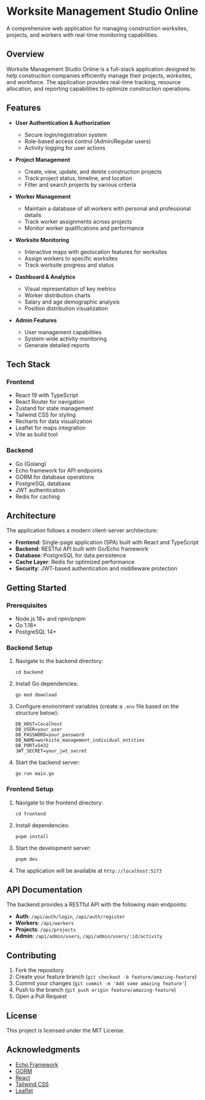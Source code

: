 # Worksite Management Studio Online

A comprehensive web application for managing construction worksites, projects, and workers with real-time monitoring capabilities.

## Overview

Worksite Management Studio Online is a full-stack application designed to help construction companies efficiently manage their projects, worksites, and workforce. The application provides real-time tracking, resource allocation, and reporting capabilities to optimize construction operations.

## Features

- **User Authentication & Authorization**
  - Secure login/registration system
  - Role-based access control (Admin/Regular users)
  - Activity logging for user actions

- **Project Management**
  - Create, view, update, and delete construction projects
  - Track project status, timeline, and location
  - Filter and search projects by various criteria

- **Worker Management**
  - Maintain a database of all workers with personal and professional details
  - Track worker assignments across projects
  - Monitor worker qualifications and performance

- **Worksite Monitoring**
  - Interactive maps with geolocation features for worksites
  - Assign workers to specific worksites
  - Track worksite progress and status

- **Dashboard & Analytics**
  - Visual representation of key metrics
  - Worker distribution charts
  - Salary and age demographic analysis
  - Position distribution visualization

- **Admin Features**
  - User management capabilities
  - System-wide activity monitoring
  - Generate detailed reports

## Tech Stack

### Frontend
- React 19 with TypeScript
- React Router for navigation
- Zustand for state management
- Tailwind CSS for styling
- Recharts for data visualization
- Leaflet for maps integration
- Vite as build tool

### Backend
- Go (Golang)
- Echo framework for API endpoints
- GORM for database operations
- PostgreSQL database
- JWT authentication
- Redis for caching

## Architecture

The application follows a modern client-server architecture:

- **Frontend**: Single-page application (SPA) built with React and TypeScript
- **Backend**: RESTful API built with Go/Echo framework
- **Database**: PostgreSQL for data persistence
- **Cache Layer**: Redis for optimized performance
- **Security**: JWT-based authentication and middleware protection

## Getting Started

### Prerequisites

- Node.js 18+ and npm/pnpm
- Go 1.18+
- PostgreSQL 14+

### Backend Setup

1. Navigate to the backend directory:
   ```
   cd backend
   ```

2. Install Go dependencies:
   ```
   go mod download
   ```

3. Configure environment variables (create a `.env` file based on the structure below):
   ```
   DB_HOST=localhost
   DB_USER=your_user
   DB_PASSWORD=your_password
   DB_NAME=worksite_management_individual_entities
   DB_PORT=5432
   JWT_SECRET=your_jwt_secret
   ```

4. Start the backend server:
   ```
   go run main.go
   ```

### Frontend Setup

1. Navigate to the frontend directory:
   ```
   cd frontend
   ```

2. Install dependencies:
   ```
   pnpm install
   ```

3. Start the development server:
   ```
   pnpm dev
   ```

4. The application will be available at `http://localhost:5173`

## API Documentation

The backend provides a RESTful API with the following main endpoints:

- **Auth**: `/api/auth/login`, `/api/auth/register`
- **Workers**: `/api/workers`
- **Projects**: `/api/projects`
- **Admin**: `/api/admin/users`, `/api/admin/users/:id/activity`

## Contributing

1. Fork the repository
2. Create your feature branch (`git checkout -b feature/amazing-feature`)
3. Commit your changes (`git commit -m 'Add some amazing feature'`)
4. Push to the branch (`git push origin feature/amazing-feature`)
5. Open a Pull Request

## License

This project is licensed under the MIT License.

## Acknowledgments

- [Echo Framework](https://echo.labstack.com/)
- [GORM](https://gorm.io/)
- [React](https://reactjs.org/)
- [Tailwind CSS](https://tailwindcss.com/)
- [Leaflet](https://leafletjs.com/) 
